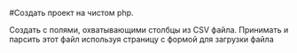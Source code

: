 #Создать проект на чистом php.

Создать  с полями, охватывающими столбцы из CSV файла.
Принимать и парсить этот файл используя страницу с формой для загрузки файла
 
